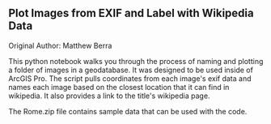 ## Plot Images from EXIF and Label with Wikipedia Data

Original Author: Matthew Berra

This python notebook walks you through the process of naming and plotting a folder of images in a geodatabase. It was designed to be used inside of ArcGIS Pro. The script pulls coordinates from each image's exif data and names each image based on the closest location that it can find in wikipedia.  It also provides a link to the title's wikipedia page.

The Rome.zip file contains sample data that can be used with the code.
